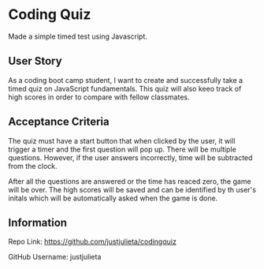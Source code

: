 # Coding Quiz
Made a simple timed test using Javascript.

## User Story 

As a coding boot camp student, I want to create and successfully take a timed quiz on JavaScript fundamentals. This quiz will also keeo track of high scores in order to compare with fellow classmates.

## Acceptance Criteria

The quiz must have a start button that when clicked by the user, it will trigger a timer and the first question will pop up. There will be multiple questions. However, if the user answers incorrectly, time will be subtracted from the clock.

After all the questions are answered or the time has reaced zero, the game will be over. The high scores will be saved and can be identified by th user's initals which will be automatically asked when the game is done.

## Information

Repo Link: https://github.com/justjulieta/codingquiz

GitHub Username: justjulieta

